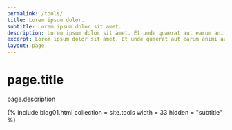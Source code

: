 ```yaml
---
permalink: /tools/
title: Lorem ipsum dolor.
subtitle: Lorem ipsum dolor sit amet.
description: Lorem ipsum dolor sit amet. Et unde quaerat aut earum animi aut explicabo saepe qui quibusdam accusamus ut velit asperiores vel natus temporibus. Qui sapiente saepe qui totam saepe est suscipit quia vel error provident cum omnis eius aut galisum rem nulla dolor? Qui internos voluptas est nulla odit est temporibus expedita eos quidem cumque. Ea voluptates eligendi quo rerum libero et molestiae harum vel fugit magni et cupiditate optio At quia consequuntur ut exercitationem laboriosam. Cum blanditiis voluptatibus At amet sunt At quia deleniti id quibusdam neque ut odio placeat.
excerpt: Lorem ipsum dolor sit amet. Et unde quaerat aut earum animi aut explicabo saepe qui quibusdam accusamus ut velit asperiores vel natus temporibus.
layout: page
---
```


# page.title 

page.description

{% include blog01.html  collection = site.tools width = 33  hidden = "subtitle" %}
